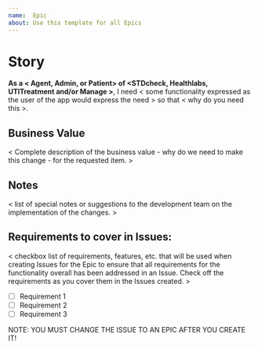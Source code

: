 ```yaml
---
name:  Epic
about: Use this template for all Epics
---
```


# Story
**As a < Agent, Admin, or Patient> of <STDcheck, Healthlabs, UTITreatment and/or Manage >**, I need < some functionality expressed as the user of the app would express the need > so that < why do you need this >.

## Business Value  
< Complete description of the business value - why do we need to make this change - for the requested item. >

## Notes
< list of special notes or suggestions to the development team on the implementation of the changes. >  

## Requirements to cover in Issues:
< checkbox list of requirements, features, etc. that will be used when creating Issues for the Epic to ensure that all requirements for the functionality overall has been addressed in an Issue. Check off the requirements as you cover them in the Issues created. > 
- [ ] Requirement 1
- [ ] Requirement 2
- [ ] Requirement 3

NOTE: YOU MUST CHANGE THE ISSUE TO AN EPIC AFTER YOU CREATE IT!
